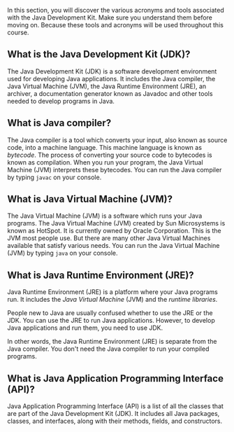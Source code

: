 In this section, you will discover the various acronyms and tools associated with
the Java Development Kit. Make sure you understand them before moving on. Because
these tools and acronyms will be used throughout this course.

## What is the Java Development Kit (JDK)?

The Java Development Kit (JDK) is a software development environment used for developing Java applications. It includes the Java compiler, the Java Virtual
Machine (JVM), the Java Runtime Environment (JRE), an archiver, a documentation generator known as Javadoc and other tools needed to develop programs in Java.

## What is Java compiler?

The Java compiler is a tool which converts your input, also known as source
code, into a machine language. This machine language is known as *bytecode*.
The process of converting your source code to bytecodes is known as compilation.
When you run your program, the Java Virtual Machine (JVM) interprets these
bytecodes. You can run the Java compiler by typing `javac` on your console.

## What is Java Virtual Machine (JVM)?

The Java Virtual Machine (JVM) is a software which runs your Java programs.
The Java Virtual Machine (JVM) created by Sun Microsystems is
known as HotSpot. It is currently owned by Oracle Corporation. This is the JVM
most people use. But there are many other Java Virtual Machines available
that satisfy various needs. You can run the Java Virtual Machine (JVM) by
typing `java` on your console.

## What is Java Runtime Environment (JRE)?

Java Runtime Environment (JRE) is a platform where your Java programs run.
It includes the *Java Virtual Machine* (JVM) and the *runtime libraries*.

People new to Java are usually confused whether to use the JRE or the JDK. You
can use the JRE to run Java applications. However, to develop Java applications
and run them, you need to use JDK.

In other words, the Java Runtime Environment (JRE) is separate from the Java
compiler. You don't need the Java compiler to run your compiled programs.

## What is Java Application Programming Interface (API)?

Java Application Programming Interface (API) is a list of all the classes that
are part of the Java Development Kit (JDK). It includes all Java packages, classes, and interfaces, along with their methods, fields, and constructors.
